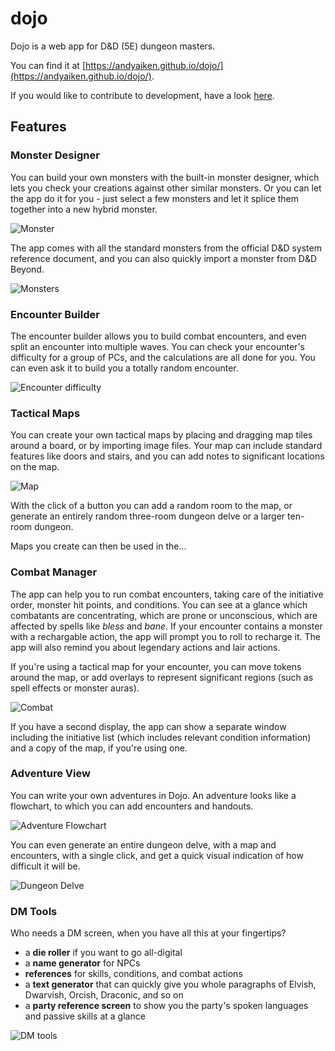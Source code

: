 # dojo

Dojo is a web app for D&D (5E) dungeon masters.

You can find it at [https://andyaiken.github.io/dojo/](https://andyaiken.github.io/dojo/).

If you would like to contribute to development, have a look [here](contributing.md).

## Features

### Monster Designer

You can build your own monsters with the built-in monster designer, which lets you check your creations against other similar monsters. Or you can let the app do it for you - just select a few monsters and let it splice them together into a new hybrid monster.

![Monster](./public/screenshots/monster.png)

The app comes with all the standard monsters from the official D&D system reference document, and you can also quickly import a monster from D&D Beyond.

![Monsters](./public/screenshots/monsters.png)

### Encounter Builder

The encounter builder allows you to build combat encounters, and even split an encounter into multiple waves. You can check your encounter's difficulty for a group of PCs, and the calculations are all done for you. You can even ask it to build you a totally random encounter.

![Encounter difficulty](./public/screenshots/diff.png)

### Tactical Maps

You can create your own tactical maps by placing and dragging map tiles around a board, or by importing image files. Your map can include standard features like doors and stairs, and you can add notes to significant locations on the map.

![Map](./public/screenshots/map.png)

With the click of a button you can add a random room to the map, or generate an entirely random three-room dungeon delve or a larger ten-room dungeon.

Maps you create can then be used in the...

### Combat Manager

The app can help you to run combat encounters, taking care of the initiative order, monster hit points, and conditions. You can see at a glance which combatants are concentrating, which are prone or unconscious, which are affected by spells like *bless* and *bane*. If your encounter contains a monster with a rechargable action, the app will prompt you to roll to recharge it. The app will also remind you about legendary actions and lair actions.

If you're using a tactical map for your encounter, you can move tokens around the map, or add overlays to represent significant regions (such as spell effects or monster auras).

![Combat](./public/screenshots/combat.png)

If you have a second display, the app can show a separate window including the initiative list (which includes relevant condition information) and a copy of the map, if you're using one.

### Adventure View

You can write your own adventures in Dojo. An adventure looks like a flowchart, to which you can add encounters and handouts.

![Adventure Flowchart](./public/screenshots/adventure.png)

You can even generate an entire dungeon delve, with a map and encounters, with a single click, and get a quick visual indication of how difficult it will be.

![Dungeon Delve](./public/screenshots/delve.png)

### DM Tools

Who needs a DM screen, when you have all this at your fingertips?

- a **die roller** if you want to go all-digital
- a **name generator** for NPCs
- **references** for skills, conditions, and combat actions
- a **text generator** that can quickly give you whole paragraphs of Elvish, Dwarvish, Orcish, Draconic, and so on
- a **party reference screen** to show you the party's spoken languages and passive skills at a glance

![DM tools](./public/screenshots/dmtools.png)
